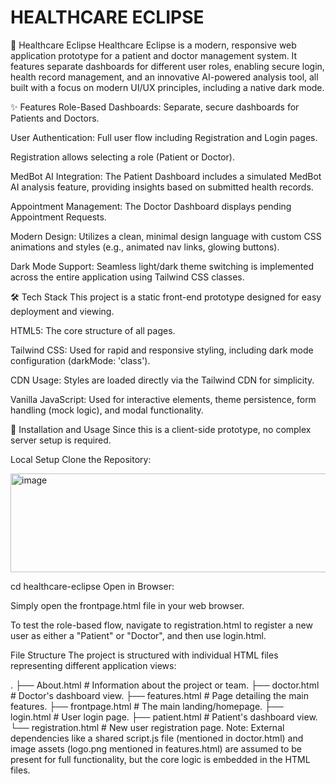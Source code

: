 # HEALTHCARE ECLIPSE
🏥 Healthcare Eclipse
Healthcare Eclipse is a modern, responsive web application prototype for a patient and doctor management system. It features separate dashboards for different user roles, enabling secure login, health record management, and an innovative AI-powered analysis tool, all built with a focus on modern UI/UX principles, including a native dark mode.

✨ Features
Role-Based Dashboards: Separate, secure dashboards for Patients and Doctors.

User Authentication: Full user flow including Registration and Login pages.

Registration allows selecting a role (Patient or Doctor).

MedBot AI Integration: The Patient Dashboard includes a simulated MedBot AI analysis feature, providing insights based on submitted health records.

Appointment Management: The Doctor Dashboard displays pending Appointment Requests.

Modern Design: Utilizes a clean, minimal design language with custom CSS animations and styles (e.g., animated nav links, glowing buttons).

Dark Mode Support: Seamless light/dark theme switching is implemented across the entire application using Tailwind CSS classes.

🛠️ Tech Stack
This project is a static front-end prototype designed for easy deployment and viewing.

HTML5: The core structure of all pages.

Tailwind CSS: Used for rapid and responsive styling, including dark mode configuration (darkMode: 'class').

CDN Usage: Styles are loaded directly via the Tailwind CDN for simplicity.

Vanilla JavaScript: Used for interactive elements, theme persistence, form handling (mock logic), and modal functionality.

🚀 Installation and Usage
Since this is a client-side prototype, no complex server setup is required.

Local Setup
Clone the Repository:

<img width="841" height="158" alt="image" src="https://github.com/user-attachments/assets/e7efad9a-ef24-4a26-9163-f8958b67625f" />

cd healthcare-eclipse
Open in Browser:

Simply open the frontpage.html file in your web browser.

To test the role-based flow, navigate to registration.html to register a new user as either a "Patient" or "Doctor", and then use login.html.

File Structure
The project is structured with individual HTML files representing different application views:

.
├── About.html        # Information about the project or team.
├── doctor.html       # Doctor's dashboard view.
├── features.html     # Page detailing the main features.
├── frontpage.html    # The main landing/homepage.
├── login.html        # User login page.
├── patient.html      # Patient's dashboard view.
└── registration.html # New user registration page.
Note: External dependencies like a shared script.js file (mentioned in doctor.html) and image assets (logo.png mentioned in features.html) are assumed to be present for full functionality, but the core logic is embedded in the HTML files.
